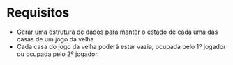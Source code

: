 # Requisitos

* Gerar uma estrutura de dados para manter o estado de cada uma das casas de um jogo da velha
* Cada casa do jogo da velha poderá estar vazia, ocupada pelo 1º jogador ou ocupada pelo 2º jogador.